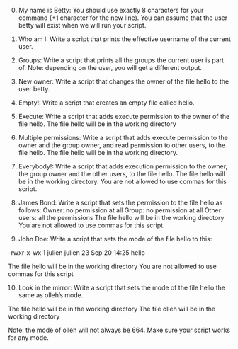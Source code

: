 0. My name is Betty:
You should use exactly 8 characters for your command (+1 character for the new line).
You can assume that the user betty will exist when we will run your script.

1. Who am I:
Write a script that prints the effective username of the current user.

2. Groups:
Write a script that prints all the groups the current user is part of.
Note: depending on the user, you will get a different output.

3. New owner:
Write a script that changes the owner of the file hello to the user betty.

4. Empty!:
Write a script that creates an empty file called hello.

5. Execute:
Write a script that adds execute permission to the owner of the file hello.
The file hello will be in the working directory

6. Multiple permissions:
Write a script that adds execute permission to the owner and the group owner, and read permission to other users, to the file hello.
The file hello will be in the working directory.

7. Everybody!:
Write a script that adds execution permission to the owner, the group owner and the other users, to the file hello.
The file hello will be in the working directory.
You are not allowed to use commas for this script.

8. James Bond:
Write a script that sets the permission to the file hello as follows:
Owner: no permission at all
Group: no permission at all
Other users: all the permissions
The file hello will be in the working directory You are not allowed to use commas for this script.

9. John Doe:
Write a script that sets the mode of the file hello to this:

-rwxr-x-wx 1 julien julien 23 Sep 20 14:25 hello

The file hello will be in the working directory
You are not allowed to use commas for this script

10. Look in the mirror:
Write a script that sets the mode of the file hello the same as olleh’s mode.

The file hello will be in the working directory
The file olleh will be in the working directory

Note: the mode of olleh will not always be 664. Make sure your script works for any mode.


